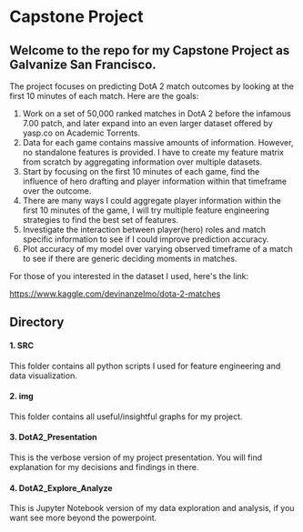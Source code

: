 # Capstone Project
## Welcome to the repo for my Capstone Project as Galvanize San Francisco.

The project focuses on predicting DotA 2 match outcomes by looking at the first 10 minutes of each match. Here are the goals:

1. Work on a set of 50,000 ranked matches in DotA 2 before the infamous 7.00 patch, and later expand into an even larger dataset offered by yasp.co on Academic Torrents.
2. Data for each game contains massive amounts of information. However, no standalone features is provided. I have to create my feature matrix from scratch by aggregating information over multiple datasets.
3. Start by focusing on the first 10 minutes of each game, find the influence of hero drafting and player information within that timeframe over the outcome.
4. There are many ways I could aggregate player information within the first 10 minutes of the game, I will try multiple feature engineering strategies to find the best set of features.
5. Investigate the interaction between player(hero) roles and match specific information to see if I could improve prediction accuracy.
6. Plot accuracy of my model over varying observed timeframe of a match to see if there are generic deciding moments in matches. 

For those of you interested in the dataset I used, here's the link:

https://www.kaggle.com/devinanzelmo/dota-2-matches

## Directory

#### 1. SRC
This folder contains all python scripts I used for feature engineering and data visualization.
#### 2. img
This folder contains all useful/insightful graphs for my project.
#### 3. DotA2_Presentation
This is the verbose version of my project presentation. You will find explanation for my decisions and findings in there.
#### 4. DotA2_Explore_Analyze
This is Jupyter Notebook version of my data exploration and analysis, if you want see more beyond the powerpoint.
